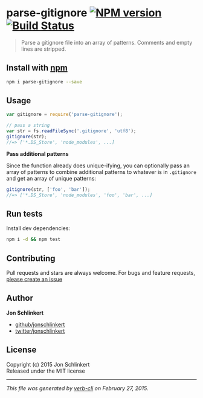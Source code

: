 # parse-gitignore [![NPM version](https://badge.fury.io/js/parse-gitignore.svg)](http://badge.fury.io/js/parse-gitignore)  [![Build Status](https://travis-ci.org/jonschlinkert/parse-gitignore.svg)](https://travis-ci.org/jonschlinkert/parse-gitignore) 

> Parse a gitignore file into an array of patterns. Comments and empty lines are stripped.

## Install with [npm](npmjs.org)

```bash
npm i parse-gitignore --save
```

## Usage

```js
var gitignore = require('parse-gitignore');

// pass a string
var str = fs.readFileSync('.gitignore', 'utf8');
gitignore(str);
//=> ['*.DS_Store', 'node_modules', ...]
```

**Pass additional patterns**

Since the function already does unique-ifying, you can optionally pass an array of patterns to combine additional patterns to whatever is in `.gitignore` and get an array of unique patterns:

```js
gitignore(str, ['foo', 'bar']);
//=> ['*.DS_Store', 'node_modules', 'foo', 'bar', ...]
```

## Run tests

Install dev dependencies:

```bash
npm i -d && npm test
```

## Contributing
Pull requests and stars are always welcome. For bugs and feature requests, [please create an issue](https://github.com/jonschlinkert/parse-gitignore/issues)

## Author

**Jon Schlinkert**
 
+ [github/jonschlinkert](https://github.com/jonschlinkert)
+ [twitter/jonschlinkert](http://twitter.com/jonschlinkert) 

## License
Copyright (c) 2015 Jon Schlinkert  
Released under the MIT license

***

_This file was generated by [verb-cli](https://github.com/assemble/verb-cli) on February 27, 2015._
